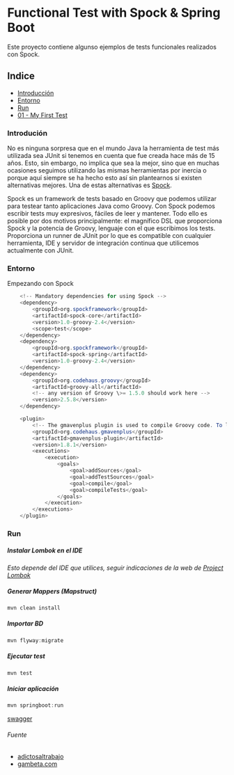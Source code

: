 # Functional Test with Spock & Spring Boot

Este proyecto contiene algunso ejemplos de tests funcionales realizados con Spock.

## Indice

* [Introducción](#Introducción)
* [Entorno](#Entorno)
* [Run](#Run)
* [01 - My First Test]()


### Introdución
No es ninguna sorpresa que en el mundo Java la herramienta de test más utilizada sea JUnit si tenemos en cuenta que fue creada hace más de 15 años. Esto, sin embargo, no implica que sea la mejor, sino que en muchas ocasiones seguimos utilizando las mismas herramientas por inercia o porque aquí siempre se ha hecho esto así sin plantearnos si existen alternativas mejores. Una de estas alternativas es [Spock](https://github.com/spockframework/spock).

Spock es un framework de tests basado en Groovy que podemos utilizar para testear tanto aplicaciones Java como Groovy. Con Spock podemos escribir tests muy expresivos, fáciles de leer y mantener. Todo ello es posible por dos motivos principalmente: el magnífico DSL que proporciona Spock y la potencia de Groovy, lenguaje con el que escribimos los tests.
Proporciona un runner de JUnit por lo que es compatible con cualquier herramienta, IDE y servidor de integración continua que utilicemos actualmente con JUnit.

### Entorno
Empezando con Spock
```java
    <!-- Mandatory dependencies for using Spock -->
    <dependency>
        <groupId>org.spockframework</groupId>
        <artifactId>spock-core</artifactId>
        <version>1.0-groovy-2.4</version>
        <scope>test</scope>
    </dependency>
    <dependency>
        <groupId>org.spockframework</groupId>
        <artifactId>spock-spring</artifactId>
        <version>1.0-groovy-2.4</version>
    </dependency>
    <dependency>
        <groupId>org.codehaus.groovy</groupId>
        <artifactId>groovy-all</artifactId>
        <!-- any version of Groovy \>= 1.5.0 should work here -->
        <version>2.5.8</version>
    </dependency>
```

```java
    <plugin>
        <!-- The gmavenplus plugin is used to compile Groovy code. To learn more about this plugin, visit https://github.com/groovy/GMavenPlus/wiki -->
        <groupId>org.codehaus.gmavenplus</groupId>
        <artifactId>gmavenplus-plugin</artifactId>
        <version>1.8.1</version>
        <executions>
            <execution>
                <goals>
                    <goal>addSources</goal>
                    <goal>addTestSources</goal>
                    <goal>compile</goal>
                    <goal>compileTests</goal>
                </goals>
            </execution>
        </executions>
    </plugin>
```

### Run

##### Instalar Lombok en el IDE

_Esto depende del IDE que utilices, seguir indicaciones de la web de [Project Lombok](https://projectlombok.org/)_


##### Generar Mappers (Mapstruct)

```java
mvn clean install
```

##### Importar BD

```java
mvn flyway:migrate
```

##### Ejecutar test

```java
mvn test
```

##### Iniciar aplicación

```java
mvn springboot:run
```  

[swagger](http://localhost:8080/swagger-ui.html)

###### Fuente

* [adictosaltrabajo](https://www.adictosaltrabajo.com/2016/02/05/tests-funcionales-con-spock-y-geb-para-una-aplicacion-spring-boot/)
* [gambeta.com](https://www.genbeta.com/desarrollo/testeando-tus-aplicaciones-java-con-spock-tests-mas-expresivos-faciles-de-leer-y-mantener)


